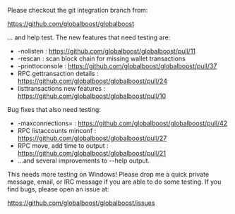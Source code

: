 Please checkout the git integration branch from:

https://github.com/globalboost/globalboost

... and help test.  The new features that need testing are:

* -nolisten : https://github.com/globalboost/globalboost/pull/11
* -rescan : scan block chain for missing wallet transactions
* -printtoconsole : https://github.com/globalboost/globalboost/pull/37
* RPC gettransaction details : https://github.com/globalboost/globalboost/pull/24
* listtransactions new features : https://github.com/globalboost/globalboost/pull/10

Bug fixes that also need testing:

* -maxconnections= : https://github.com/globalboost/globalboost/pull/42
* RPC listaccounts minconf : https://github.com/globalboost/globalboost/pull/27
* RPC move, add time to output : https://github.com/globalboost/globalboost/pull/21
* ...and several improvements to --help output.

This needs more testing on Windows!  Please drop me a quick private message, email, or IRC message if you are able to do some testing.  If you find bugs, please open an issue at:

https://github.com/globalboost/globalboost/issues
